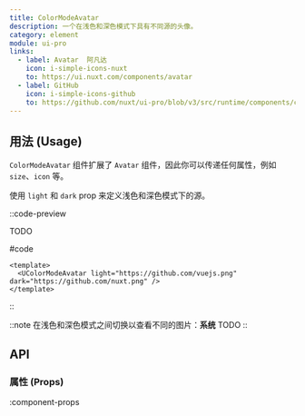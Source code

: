 ```yaml
---
title: ColorModeAvatar
description: 一个在浅色和深色模式下具有不同源的头像。
category: element
module: ui-pro
links:
  - label: Avatar  阿凡达
    icon: i-simple-icons-nuxt
    to: https://ui.nuxt.com/components/avatar
  - label: GitHub
    icon: i-simple-icons-github
    to: https://github.com/nuxt/ui-pro/blob/v3/src/runtime/components/color-mode/ColorModeAvatar.vue
---
```


## 用法 (Usage)

`ColorModeAvatar` 组件扩展了 `Avatar` 组件，因此你可以传递任何属性，例如 `size`、`icon` 等。

使用 `light` 和 `dark` prop 来定义浅色和深色模式下的源。

::code-preview

TODO

#code
```vue
<template>
  <UColorModeAvatar light="https://github.com/vuejs.png" dark="https://github.com/nuxt.png" />
</template>
```
::

::note
在浅色和深色模式之间切换以查看不同的图片：**系统** TODO
::

## API

### 属性 (Props)

:component-props
